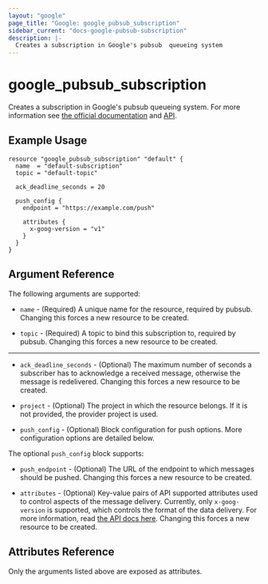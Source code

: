 ```yaml
---
layout: "google"
page_title: "Google: google_pubsub_subscription"
sidebar_current: "docs-google-pubsub-subscription"
description: |-
  Creates a subscription in Google's pubsub  queueing system
---
```


# google\_pubsub\_subscription

Creates a subscription in Google's pubsub queueing system. For more information see
[the official documentation](https://cloud.google.com/pubsub/docs) and
[API](https://cloud.google.com/pubsub/reference/rest/v1/projects.subscriptions).


## Example Usage

```hcl
resource "google_pubsub_subscription" "default" {
  name  = "default-subscription"
  topic = "default-topic"

  ack_deadline_seconds = 20

  push_config {
    endpoint = "https://example.com/push"

    attributes {
      x-goog-version = "v1"
    }
  }
}
```

## Argument Reference

The following arguments are supported:

* `name` - (Required) A unique name for the resource, required by pubsub.
    Changing this forces a new resource to be created.

* `topic` - (Required) A topic to bind this subscription to, required by pubsub.
    Changing this forces a new resource to be created.

- - -

* `ack_deadline_seconds` - (Optional) The maximum number of seconds a
    subscriber has to acknowledge a received message, otherwise the message is
    redelivered. Changing this forces a new resource to be created.

* `project` - (Optional) The project in which the resource belongs. If it
    is not provided, the provider project is used.

* `push_config` - (Optional) Block configuration for push options. More
    configuration options are detailed below.

The optional `push_config` block supports:

* `push_endpoint` - (Optional) The URL of the endpoint to which messages should
    be pushed. Changing this forces a new resource to be created.

* `attributes` - (Optional) Key-value pairs of API supported attributes used
    to control aspects of the message delivery. Currently, only
    `x-goog-version` is supported, which controls the format of the data
    delivery. For more information, read [the API docs
    here](https://cloud.google.com/pubsub/reference/rest/v1/projects.subscriptions#PushConfig.FIELDS.attributes).
    Changing this forces a new resource to be created.

## Attributes Reference

Only the arguments listed above are exposed as attributes.
